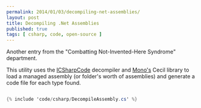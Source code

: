 ```yaml
---
permalink: 2014/01/03/decompiling-net-assemblies/
layout: post
title: Decompiling .Net Assemblies
published: true
tags: [ csharp, code, open-source ]
---
```


Another entry from the "Combatting Not-Invented-Here Syndrome" department.

This utility uses the [ICSharpCode](http://www.icsharpcode.net/) decompiler 
and [Mono's](http://www.mono-project.com/Main_Page) Cecil library to load 
a managed assembly (or folder's worth of assemblies) and generate a code file 
for each type found.

```csharp

{% include 'code/csharp/DecompileAssembly.cs' %}

```


